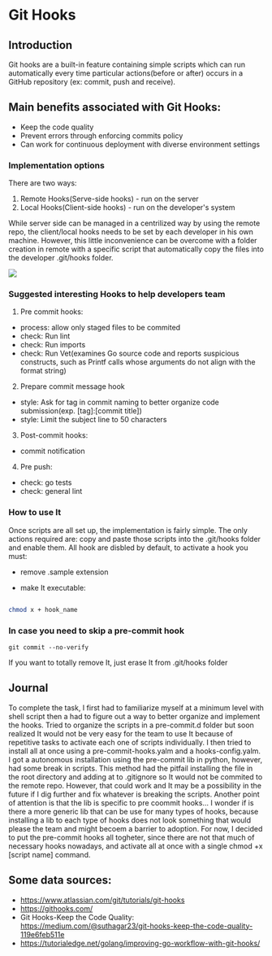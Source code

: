 # Git Hooks


## Introduction

Git hooks are a built-in feature containing simple scripts which can run automatically every time particular actions(before or after) occurs in a GitHub repository (ex: commit, push and receive).


## Main benefits associated with Git Hooks:
- Keep the code quality
- Prevent errors through enforcing commits policy
- Can work for continuous deployment with diverse environment settings

### Implementation options

There are two ways:
1. Remote Hooks(Serve-side hooks) - run on the server
2. Local Hooks(Client-side hooks) - run on the developer's system

While server side can be managed in a centrilized way by using the remote repo, the client/local hooks needs to be set by each developer in his own machine. However, this little inconvenience can be overcome with a folder creation in remote with a specific script that automatically copy the files into the developer .git/hooks folder.

![](https://i.imgur.com/8gPFLc5.png)

### Suggested interesting Hooks to help developers team

1. Pre commit hooks:

- process: allow only staged files to be commited
- check: Run lint
- check: Run imports
- check: Run Vet(examines Go source code and reports suspicious constructs, such as Printf calls whose arguments do not align with the format string)

2. Prepare commit message hook
- style: Ask for tag in commit naming to better organize code submission(exp. [tag]:[commit title])
- style: Limit the subject line to 50 characters

3. Post-commit hooks:
- commit notification

4. Pre push:
- check: go tests
- check: general lint

### How to use It

Once scripts are all set up, the implementation is fairly simple. 
The only actions required are: copy and paste those scripts into the .git/hooks folder and enable them. All hook are disbled by default, to activate a hook you must:

- remove .sample extension

- make It executable: 
```bash

chmod x + hook_name
```
### In case you need to skip a pre-commit hook
```
git commit --no-verify
```
If you want to totally remove It, just erase It from .git/hooks folder

## Journal
To complete the task, I first had to familiarize myself at a minimum level with shell script then a had to figure out a way to better organize and implement the hooks. Tried to organize the scripts in a pre-commit.d folder but soon realized It would not be very easy for the team to use It because of repetitive tasks to activate each one of scripts individually. I then tried to install all at once using a pre-commit-hooks.yalm and a hooks-config.yalm. I got a autonomous installation using the pre-commit lib in python, however, had some break in scripts. This method had the pitfail installing the file in the root directory and adding at to .gitignore so It would not be commited to the remote repo. However, that could work and It may be a possibility in the future if I dig further and fix whatever is breaking the scripts. Another point of attention is that the lib is specific to pre coommit hooks... I wonder if is there a more generic lib that can be use for many types of hooks, because installing a lib to each type of hooks does not look something that would please the team and might becoem a barrier to adoption. For now, I decided to put the pre-commit hooks all togheter, since there are not that much of necessary hooks nowadays, and activate all at once with a single chmod +x [script name] command.

## Some data sources:
- https://www.atlassian.com/git/tutorials/git-hooks
- https://githooks.com/
- Git Hooks-Keep the Code Quality: https://medium.com/@suthagar23/git-hooks-keep-the-code-quality-119e6feb511e
- https://tutorialedge.net/golang/improving-go-workflow-with-git-hooks/
